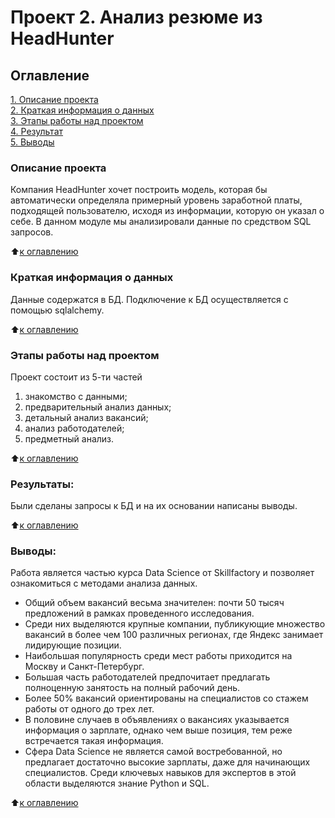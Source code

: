# Проект 2. Анализ резюме из HeadHunter

## Оглавление  
[1. Описание проекта](.README.md#Описание-проекта)   
[2. Краткая информация о данных](.README.md#Краткая-информация-о-данных)  
[3. Этапы работы над проектом](.README.md#Этапы-работы-над-проектом)  
[4. Результат](.README.md#Результат)    
[5. Выводы](.README.md#Выводы) 

### Описание проекта    
Компания HeadHunter хочет построить модель, которая бы автоматически определяла примерный уровень заработной платы, подходящей пользователю, исходя из информации, которую он указал о себе. В данном модуле мы анализировали данные по средством SQL запросов. 

:arrow_up:[к оглавлению](_)

### Краткая информация о данных
Данные содержатся в БД. Подключение к БД осуществляется с помощью sqlalchemy. 

:arrow_up:[к оглавлению](_)


### Этапы работы над проектом 
Проект состоит из 5-ти частей
1. знакомство с данными;
2. предварительный анализ данных;
3. детальный анализ вакансий;
4. анализ работодателей;
5. предметный анализ.

:arrow_up:[к оглавлению](.README.md#Оглавление)


### Результаты:  
Были сделаны запросы к БД и на их основании написаны выводы. 

:arrow_up:[к оглавлению](.README.md#Оглавление)


### Выводы:  
Работа является частью курса Data Science от Skillfactory и позволяет ознакомиться с методами анализа данных. 

* Общий объем вакансий весьма значителен: почти 50 тысяч предложений в рамках проведенного исследования.
* Среди них выделяются крупные компании, публикующие множество вакансий в более чем 100 различных регионах, где Яндекс занимает лидирующие позиции.
* Наибольшая популярность среди мест работы приходится на Москву и Санкт-Петербург.
* Большая часть работодателей предпочитает предлагать полноценную занятость на полный рабочий день. 
* Более 50% вакансий ориентированы на специалистов со стажем работы от одного до трех лет.
* В половине случаев в объявлениях о вакансиях указывается информация о зарплате, однако чем выше позиция, тем реже встречается такая информация.
* Сфера Data Science не является самой востребованной, но предлагает достаточно высокие зарплаты, даже для начинающих специалистов. Среди ключевых навыков для экспертов в этой области выделяются знание Python и SQL.
  
:arrow_up:[к оглавлению](.README.md#Оглавление)
